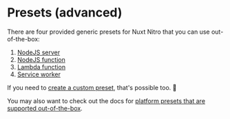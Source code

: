 # Presets (advanced)

There are four provided generic presets for Nuxt Nitro that you can use out-of-the-box:

1. [NodeJS server](/deployment/presets/server)
2. [NodeJS function](/deployment/presets/node)
3. [Lambda function](/deployment/presets/lambda)
4. [Service worker](/deployment/presets/service-worker)

If you need to [create a custom preset](/deployment/presets/custom), that's possible too. 🚀

You may also want to check out the docs for [platform presets that are supported out-of-the-box](/build/platforms).





